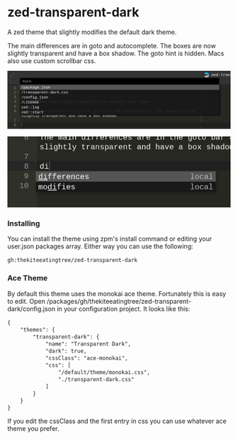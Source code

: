 zed-transparent-dark
====================

A zed theme that slightly modifies the default dark theme.

The main differences are in goto and autocomplete.  The boxes are now slightly transparent and have a box shadow.  The goto hint is hidden.  Macs also use custom scrollbar css.

![goto screenshot](/readme/goto.png)

![autocomplete screenshot](/readme/autocomplete.png)

### Installing

You can install the theme using zpm's install command or editing your user.json packages array.  Either way you can use the following:

    gh:thekiteeatingtree/zed-transparent-dark
    
### Ace Theme

By default this theme uses the monokai ace theme.  Fortunately this is easy to edit.  Open /packages/gh/thekiteeatingtree/zed-transparent-dark/config.json in your configuration project.  It looks like this:

    {
        "themes": {
            "transparent-dark": {
                "name": "Transparent Dark",
                "dark": true,
                "cssClass": "ace-monokai",
                "css": [
                    "/default/theme/monokai.css",
                    "./transparent-dark.css"
                ]
            }
        }
    }
    
If you edit the cssClass and the first entry in css you can use whatever ace theme you prefer.